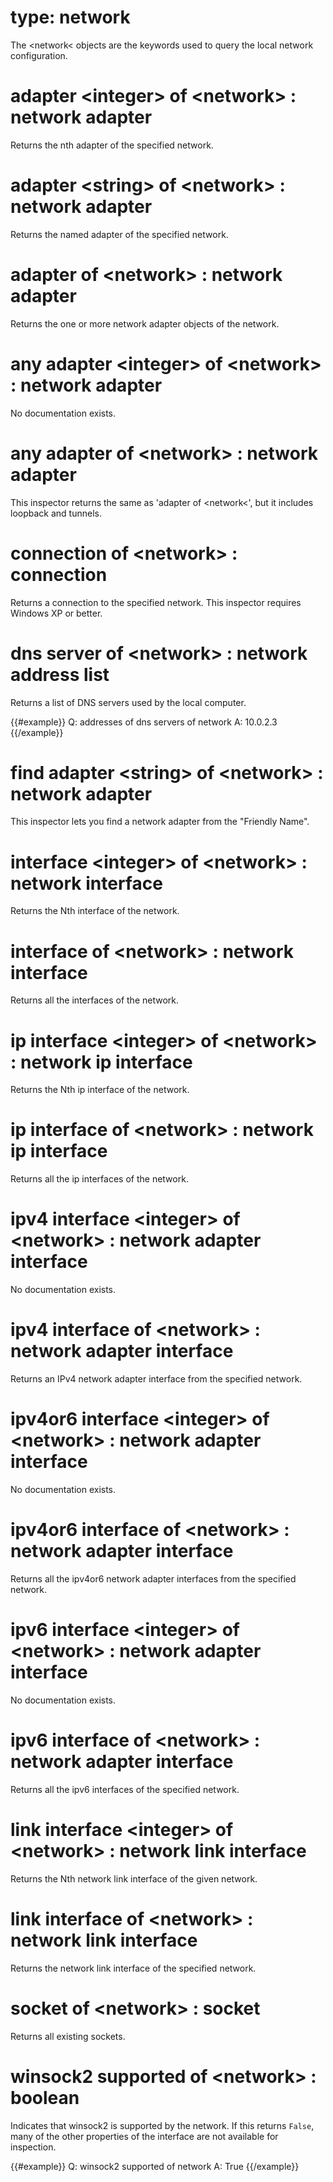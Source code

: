 # type: network

The &lt;network&lt; objects are the keywords used to query the local network configuration.

# adapter &lt;integer&gt; of &lt;network&gt; : network adapter

Returns the nth adapter of the specified network.

# adapter &lt;string&gt; of &lt;network&gt; : network adapter

Returns the named adapter of the specified network.

# adapter of &lt;network&gt; : network adapter

Returns the one or more network adapter objects of the network.

# any adapter &lt;integer&gt; of &lt;network&gt; : network adapter

No documentation exists.

# any adapter of &lt;network&gt; : network adapter

This inspector returns the same as &#39;adapter of &lt;network&lt;&#39;, but it includes loopback and tunnels.

# connection of &lt;network&gt; : connection

Returns a connection to the specified network. This inspector requires Windows XP or better.

# dns server of &lt;network&gt; : network address list

Returns a list of DNS servers used by the local computer.

{{#example}}
Q: addresses of dns servers of network
A: 10.0.2.3
{{/example}}

# find adapter &lt;string&gt; of &lt;network&gt; : network adapter

This inspector lets you find a network adapter from the "Friendly Name".

# interface &lt;integer&gt; of &lt;network&gt; : network interface

Returns the Nth interface of the network.

# interface of &lt;network&gt; : network interface

Returns all the interfaces of the network.

# ip interface &lt;integer&gt; of &lt;network&gt; : network ip interface

Returns the Nth ip interface of the network.

# ip interface of &lt;network&gt; : network ip interface

Returns all the ip interfaces of the network.

# ipv4 interface &lt;integer&gt; of &lt;network&gt; : network adapter interface

No documentation exists.

# ipv4 interface of &lt;network&gt; : network adapter interface

Returns an IPv4 network adapter interface from the specified network.

# ipv4or6 interface &lt;integer&gt; of &lt;network&gt; : network adapter interface

No documentation exists.

# ipv4or6 interface of &lt;network&gt; : network adapter interface

Returns all the ipv4or6 network adapter interfaces from the specified network.

# ipv6 interface &lt;integer&gt; of &lt;network&gt; : network adapter interface

No documentation exists.

# ipv6 interface of &lt;network&gt; : network adapter interface

Returns all the ipv6 interfaces of the specified network.

# link interface &lt;integer&gt; of &lt;network&gt; : network link interface

Returns the Nth network link interface of the given network.

# link interface of &lt;network&gt; : network link interface

Returns the network link interface of the specified network.

# socket of &lt;network&gt; : socket

Returns all existing sockets.

# winsock2 supported of &lt;network&gt; : boolean

Indicates that winsock2 is supported by the network. If this returns `False`, many of the other properties of the interface are not available for inspection.

{{#example}}
Q: winsock2 supported of network
A: True
{{/example}}

